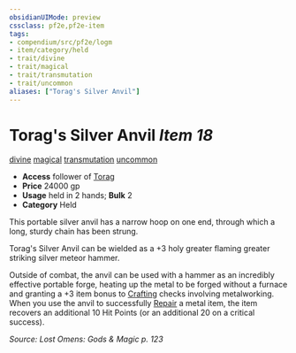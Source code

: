 ```yaml
---
obsidianUIMode: preview
cssclass: pf2e,pf2e-item
tags:
- compendium/src/pf2e/logm
- item/category/held
- trait/divine
- trait/magical
- trait/transmutation
- trait/uncommon
aliases: ["Torag's Silver Anvil"]
---
```

# Torag's Silver Anvil *Item 18*  
[divine](/rules/traits/divine.md)  [magical](/rules/traits/magical.md)  [transmutation](/rules/traits/transmutation.md)  [uncommon](/rules/traits/uncommon.md)  

- **Access** follower of [Torag](/compendium/setting/deities/torag.md)
- **Price** 24000 gp
- **Usage** held in 2 hands; **Bulk** 2
- **Category** Held

This portable silver anvil has a narrow hoop on one end, through which a long, sturdy chain has been strung.

Torag's Silver Anvil can be wielded as a +3 holy greater flaming greater striking silver meteor hammer.

Outside of combat, the anvil can be used with a hammer as an incredibly effective portable forge, heating up the metal to be forged without a furnace and granting a +3 item bonus to [Crafting](/compendium/skills.md#Crafting) checks involving metalworking. When you use the anvil to successfully [Repair](/rules/actions/repair.md) a metal item, the item recovers an additional 10 Hit Points (or an additional 20 on a critical success).

*Source: Lost Omens: Gods & Magic p. 123*